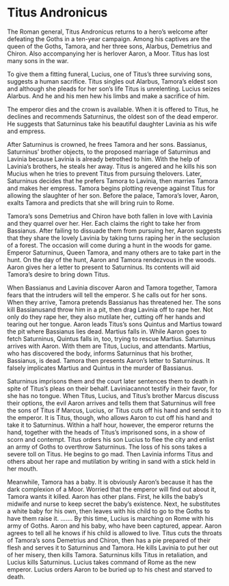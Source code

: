 <!-- ======================================================================
--- Search engine
title:          Titus Andronicus
keywords:       Titus, Andronicus, tragedy
description:    Titus Andronicus by William Shakespeare.
--- Menu system
order:          100
text:           Titus Andronicus
hidden:         false
umbel:          false
--- Page properties
id:             
document:       
layout:         layout-2-left
$-left:         play-list
searchable:     true
======================================================================= -->

# Titus Andronicus

The Roman general, Titus Andronicus returns to a hero’s welcome after defeating
the Goths in a ten-year campaign. Among his captives are the queen of the Goths,
Tamora, and her three sons, Alarbus, Demetrius and Chiron. Also accompanying her
is herlover Aaron, a Moor. Titus has lost many sons in the war.

To give them a fitting funeral, Lucius, one of Titus’s three surviving sons,
suggests a human sacrifice. Titus singles out Alarbus, Tamora’s eldest son and
although she pleads for her son’s life Titus is unrelenting. Lucius seizes
Alarbus. And he and his men hew his limbs and make a sacrifice of him.

The emperor dies and the crown is available. When it is offered to Titus, he
declines and recommends Saturninus, the oldest son of the dead emperor. He
suggests that Saturninus take his beautiful daughter Lavinia as his wife and
empress.

After Saturninus is crowned, he frees Tamora and her sons. Bassianus, Saturninus’
brother objects, to the proposed marriage of Saturninus and Lavinia because
Lavinia is already betrothed to him. With the help of Lavinia’s brothers, he
steals her away. Titus is angered and he kills his son Mucius when he tries to
prevent Titus from pursuing thelovers. Later, Saturninus decides that he prefers
Tamora to Lavinia, then marries Tamora and makes her empress. Tamora begins
plotting revenge against Titus for allowing the slaughter of her son. Before the
palace, Tamora’s lover, Aaron, exalts Tamora and predicts that she will bring
ruin to Rome.

Tamora’s sons Demetrius and Chiron have both fallen in love with Lavinia and
they quarrel over her. Her. Each claims the right to take her from Bassianus.
After failing to dissuade them from pursuing her, Aaron suggests that they share
the lovely Lavinia by taking turns raping her in the seclusion of a forest. The
occasion will come during a hunt in the woods for game. Emperor Saturninus,
Queen Tamora, and many others are to take part in the hunt. On the day of the
hunt, Aaron and Tamora rendezvous in the woods. Aaron gives her a letter to
present to Saturninus. Its contents will aid Tamora’s desire to bring down Titus.

When Bassianus and Lavinia discover Aaron and Tamora together, Tamora fears that
the intruders will tell the emperor. S he calls out for her sons. When they
arrive, Tamora pretends Bassianus has threatened her. The sons kill Bassianusand
throw him in a pit, then drag Lavinia off to rape her. Not only do they rape her,
they also mutilate her, cutting off her hands and tearing out her tongue. Aaron
leads Titus’s sons Quintus and Martius toward the pit where Bassianus lies dead.
Martius falls in. While Aaron goes to fetch Saturninus, Quintus falls in, too,
trying to rescue Martius. Saturninus arrives with Aaron. With them are Titus,
Lucius, and attendants. Martius, who has discovered the body, informs Saturninus
that his brother, Bassianus, is dead. Tamora then presents Aaron’s letter to
Saturninus. It falsely implicates Martius and Quintus in the murder of Bassianus.

Saturninus imprisons them and the court later sentences them to death in spite
of Titus’s pleas on their behalf. Laviniacannot testify in their favor, for she
has no tongue. When Titus, Lucius, and Titus’s brother Marcus discuss their
options, the evil Aaron arrives and tells them that Saturninus will free the
sons of Titus if Marcus, Lucius, or Titus cuts off his hand and sends it to the
emperor. It is Titus, though, who allows Aaron to cut off his hand and take it
to Saturninus. Within a half hour, however, the emperor returns the hand,
together with the heads of Titus’s imprisoned sons, in a show of scorn and
contempt. Titus orders his son Lucius to flee the city and enlist an army of
Goths to overthrow Saturninus. The loss of his sons takes a severe toll on Titus.
He begins to go mad. Then Lavinia informs Titus and others about her rape and
mutilation by writing in sand with a stick held in her mouth.

Meanwhile, Tamora has a baby. It is obviously Aaron’s because it has the dark
complexion of a Moor. Worried that the emperor will find out about it, Tamora
wants it killed. Aaron has other plans. First, he kills the baby’s midwife and
nurse to keep secret the baby’s existence. Next, he substitutes a white baby for
his own, then leaves with his child to go to the Goths to have them raise it.
……. By this time, Lucius is marching on Rome with his army of Goths. Aaron and
his baby, who have been captured, appear. Aaron agrees to tell all he knows if
his child is allowed to live. Titus cuts the throats of Tamora’s sons Demetrius
and Chiron, then has a pie prepared of their flesh and serves it to Saturninus
and Tamora. He kills Lavinia to put her out of her misery, then kills Tamora.
Saturninus kills Titus in retaliation, and Lucius kills Saturninus. Lucius takes
command of Rome as the new emperor. Lucius orders Aaron to be buried up to his
chest and starved to death.
